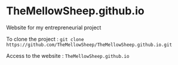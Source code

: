 # TheMellowSheep.github.io
Website for my entrepreneurial project

To clone the project :
`git clone https://github.com/TheMellowSheep/TheMellowSheep.github.io.git`

Access to the website :
`TheMellowSheep.github.io`
